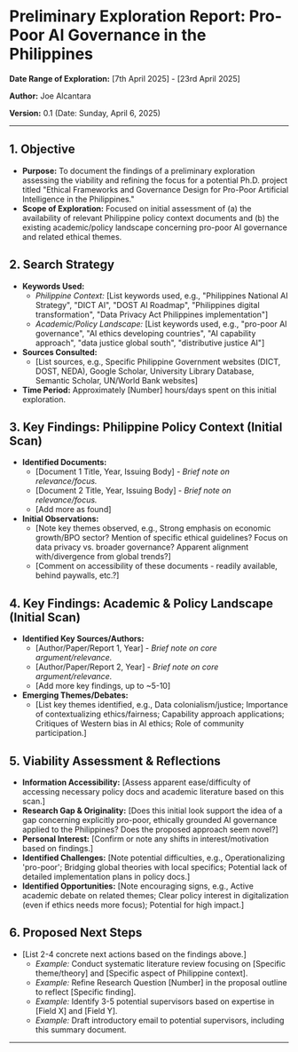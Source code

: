 # Preliminary Exploration Report: Pro-Poor AI Governance in the Philippines

**Date Range of Exploration:** [7th April 2025] - [23rd April 2025]

**Author:** Joe Alcantara

**Version:** 0.1 (Date: Sunday, April 6, 2025)

---

## 1. Objective

* **Purpose:** To document the findings of a preliminary exploration assessing the viability and refining the focus for a potential Ph.D. project titled "Ethical Frameworks and Governance Design for Pro-Poor Artificial Intelligence in the Philippines."
* **Scope of Exploration:** Focused on initial assessment of (a) the availability of relevant Philippine policy context documents and (b) the existing academic/policy landscape concerning pro-poor AI governance and related ethical themes.

## 2. Search Strategy

* **Keywords Used:**
    * *Philippine Context:* [List keywords used, e.g., "Philippines National AI Strategy", "DICT AI", "DOST AI Roadmap", "Philippines digital transformation", "Data Privacy Act Philippines implementation"]
    * *Academic/Policy Landscape:* [List keywords used, e.g., "pro-poor AI governance", "AI ethics developing countries", "AI capability approach", "data justice global south", "distributive justice AI"]
* **Sources Consulted:**
    * [List sources, e.g., Specific Philippine Government websites (DICT, DOST, NEDA), Google Scholar, University Library Database, Semantic Scholar, UN/World Bank websites]
* **Time Period:** Approximately [Number] hours/days spent on this initial exploration.

## 3. Key Findings: Philippine Policy Context (Initial Scan)

* **Identified Documents:**
    * [Document 1 Title, Year, Issuing Body] - *Brief note on relevance/focus.*
    * [Document 2 Title, Year, Issuing Body] - *Brief note on relevance/focus.*
    * [Add more as found]
* **Initial Observations:**
    * [Note key themes observed, e.g., Strong emphasis on economic growth/BPO sector? Mention of specific ethical guidelines? Focus on data privacy vs. broader governance? Apparent alignment with/divergence from global trends?]
    * [Comment on accessibility of these documents - readily available, behind paywalls, etc.?]

## 4. Key Findings: Academic & Policy Landscape (Initial Scan)

* **Identified Key Sources/Authors:**
    * [Author/Paper/Report 1, Year] - *Brief note on core argument/relevance.*
    * [Author/Paper/Report 2, Year] - *Brief note on core argument/relevance.*
    * [Add more key findings, up to ~5-10]
* **Emerging Themes/Debates:**
    * [List key themes identified, e.g., Data colonialism/justice; Importance of contextualizing ethics/fairness; Capability approach applications; Critiques of Western bias in AI ethics; Role of community participation.]

## 5. Viability Assessment & Reflections

* **Information Accessibility:** [Assess apparent ease/difficulty of accessing necessary policy docs and academic literature based on this scan.]
* **Research Gap & Originality:** [Does this initial look support the idea of a gap concerning explicitly pro-poor, ethically grounded AI governance applied to the Philippines? Does the proposed approach seem novel?]
* **Personal Interest:** [Confirm or note any shifts in interest/motivation based on findings.]
* **Identified Challenges:** [Note potential difficulties, e.g., Operationalizing 'pro-poor'; Bridging global theories with local specifics; Potential lack of detailed implementation plans in policy docs.]
* **Identified Opportunities:** [Note encouraging signs, e.g., Active academic debate on related themes; Clear policy interest in digitalization (even if ethics needs more focus); Potential for high impact.]

## 6. Proposed Next Steps

* [List 2-4 concrete next actions based on the findings above.]
    * *Example:* Conduct systematic literature review focusing on [Specific theme/theory] and [Specific aspect of Philippine context].
    * *Example:* Refine Research Question [Number] in the proposal outline to reflect [Specific finding].
    * *Example:* Identify 3-5 potential supervisors based on expertise in [Field X] and [Field Y].
    * *Example:* Draft introductory email to potential supervisors, including this summary document.

---
